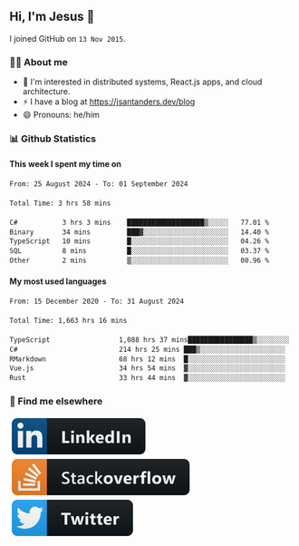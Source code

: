 ## Hi, I'm Jesus 👋

I joined GitHub on `13 Nov 2015`.

<!-- Talking about you -->

### 👨‍💻 About me

- 👦 I'm interested in distributed systems, React.js apps, and cloud architecture.
- ⚡️ I have a blog at <https://jsantanders.dev/blog>
- 😄 Pronouns: he/him

### 📊 Github Statistics

#### This week I spent my time on

<!--START_SECTION:weekly-->

```txt
From: 25 August 2024 - To: 01 September 2024

Total Time: 3 hrs 58 mins

C#           3 hrs 3 mins    ███████████████████▒░░░░░   77.01 %
Binary       34 mins         ███▓░░░░░░░░░░░░░░░░░░░░░   14.40 %
TypeScript   10 mins         █░░░░░░░░░░░░░░░░░░░░░░░░   04.26 %
SQL          8 mins          █░░░░░░░░░░░░░░░░░░░░░░░░   03.37 %
Other        2 mins          ▒░░░░░░░░░░░░░░░░░░░░░░░░   00.96 %
```

<!--END_SECTION:weekly-->

#### My most used languages

<!--START_SECTION:alltime-->

```txt
From: 15 December 2020 - To: 31 August 2024

Total Time: 1,663 hrs 16 mins

TypeScript                 1,088 hrs 37 mins████████████████▒░░░░░░░░   65.45 %
C#                         214 hrs 25 mins ███▒░░░░░░░░░░░░░░░░░░░░░   12.89 %
RMarkdown                  68 hrs 12 mins  █░░░░░░░░░░░░░░░░░░░░░░░░   04.10 %
Vue.js                     34 hrs 54 mins  ▓░░░░░░░░░░░░░░░░░░░░░░░░   02.10 %
Rust                       33 hrs 44 mins  ▓░░░░░░░░░░░░░░░░░░░░░░░░   02.03 %
```

<!--END_SECTION:alltime-->

### 📢 Find me elsewhere

<p>
  <a target="_blank" href="https://linkedin.com/in/jsantanders">
    <img src="https://github.com/jsantanders/jsantanders/blob/master/img/linkedin.svg" alt="LinkedIn" style="vertical-align:top; margin:4px">
  </a>
  
  <a target="_blank" href="https://stackoverflow.com/users/7318331/jesus-santander">
    <img src="https://github.com/jsantanders/jsantanders/blob/master/img/stackoverflow.svg" alt="StackOverflow" style="vertical-align:top; margin:4px">
  </a>
  
  <a target="_blank" href="http://twitter.com/jsantanders">
    <img src="https://github.com/jsantanders/jsantanders/blob/master/img/twitter.svg" alt="Twitter" style="vertical-align:top; margin:4px">
  </a>
</p>
